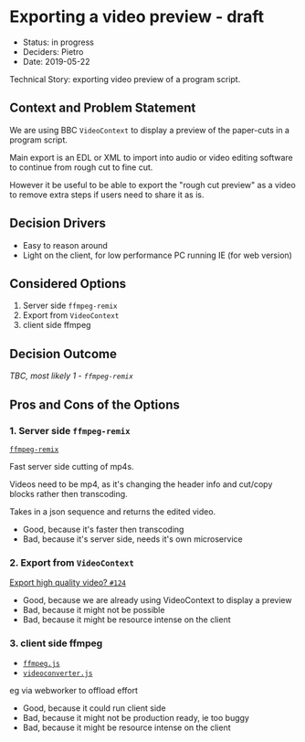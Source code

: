 # Exporting a video preview - draft

* Status: in progress
* Deciders: Pietro
* Date: 2019-05-22 

Technical Story: exporting video preview of a program script.

## Context and Problem Statement

We are using BBC `VideoContext` to display a preview of the paper-cuts in a program script.

Main export is an EDL or XML to import into audio or video editing software to continue from rough cut to fine cut.

However it be useful to be able to export the "rough cut preview" as a video to remove extra steps if users need to share it as is.


## Decision Drivers <!-- optional -->

* Easy to reason around
* Light on the client, for low performance PC running IE (for web version)


## Considered Options

1. Server side `ffmpeg-remix`
2. Export from `VideoContext`
3. client side ffmpeg


## Decision Outcome
<!-- 
Chosen option: "[option 1]", because [justification. e.g., only option, which meets k.o. criterion decision driver | which resolves force force | … | comes out best (see below)]. -->

_TBC, most likely 1 - `ffmpeg-remix`_

<!-- ### Positive Consequences 

* [e.g., improvement of quality attribute satisfaction, follow-up decisions required, …]
* …

### Negative consequences

* [e.g., compromising quality attribute, follow-up decisions required, …]
* …  -->

## Pros and Cons of the Options <!-- optional -->

### 1. Server side `ffmpeg-remix`

<!-- [example | description | pointer to more information | …]  -->

[`ffmpeg-remix`](https://www.npmjs.com/package/ffmpeg-remix)

Fast server side cutting of mp4s.

Videos need to be mp4, as it's changing the header info and cut/copy blocks rather then transcoding.

Takes in a json sequence and returns the edited video.


* Good, because it's faster then transcoding
* Bad, because it's server side, needs it's own microservice

### 2. Export from `VideoContext`

[Export high quality video? `#124`](https://github.com/bbc/VideoContext/issues/124#issuecomment-493722339)


* Good, because we are already using VideoContext to display a preview
* Bad, because it might not be possible
* Bad, because it might be resource intense on the client

### 3. client side ffmpeg

- [`ffmpeg.js`](https://github.com/Kagami/ffmpeg.js)
- [`videoconverter.js`](https://bgrins.github.io/videoconverter.js)

eg via webworker to offload effort


* Good, because it could run client side
* Bad, because it might not be production ready, ie too buggy
* Bad, because it might be resource intense on the client


<!-- ## Links 

* [Link type] [Link to ADR]  -->